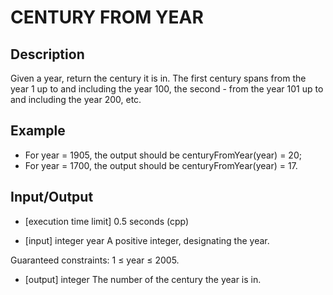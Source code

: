 # CENTURY FROM YEAR

## Description
Given a year, return the century it is in. The first century spans from the year 1 up to and including the year 100, the second - from the year 101 up to and including the year 200, etc.

## Example
- For year = 1905, the output should be centuryFromYear(year) = 20;
- For year = 1700, the output should be centuryFromYear(year) = 17.

## Input/Output
- [execution time limit] 0.5 seconds (cpp)

- [input] integer year
A positive integer, designating the year.

Guaranteed constraints:
1 ≤ year ≤ 2005.

- [output] integer
The number of the century the year is in.